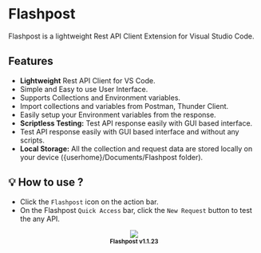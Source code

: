 # Flashpost

Flashpost is a lightweight Rest API Client Extension for Visual Studio Code.

## Features

* <b>Lightweight</b> Rest API Client for VS Code.
* Simple and Easy to use User Interface.
* Supports Collections and Environment variables.
* Import collections and variables from Postman, Thunder Client.
* Easily setup your Environment variables from the response.
* <b>Scriptless Testing:</b> Test API response easily with GUI based interface.
* Test API response easily with GUI based interface and without any scripts.
* <b>Local Storage:</b> All the collection and request data are stored locally on your device ({userhome}/Documents/Flashpost folder).

## 💡 How to use ?

* Click the `Flashpost` icon on the action bar.
* On the Flashpost `Quick Access` bar, click the `New Request` button to test the any API.
<div align="center">
  <img src="https://github.com/subasraj/flashpost-support/blob/main/images/flashpost-search.gif?raw=true"/>
  <br/>
  <sup><b>Flashpost v1.1.23</b></sup>
</div>
